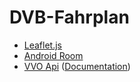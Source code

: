 # DVB-Fahrplan

* <a href="https://leafletjs.com/">Leaflet.js</a>
* <a href="https://developer.android.com/jetpack/androidx/releases/room">Android Room</a>
* <a href="https://webapi.vvo-online.de">VVO Api</a> (<a href="https://github.com/kiliankoe/vvo/blob/main/documentation/webapi.md">Documentation</a>)
